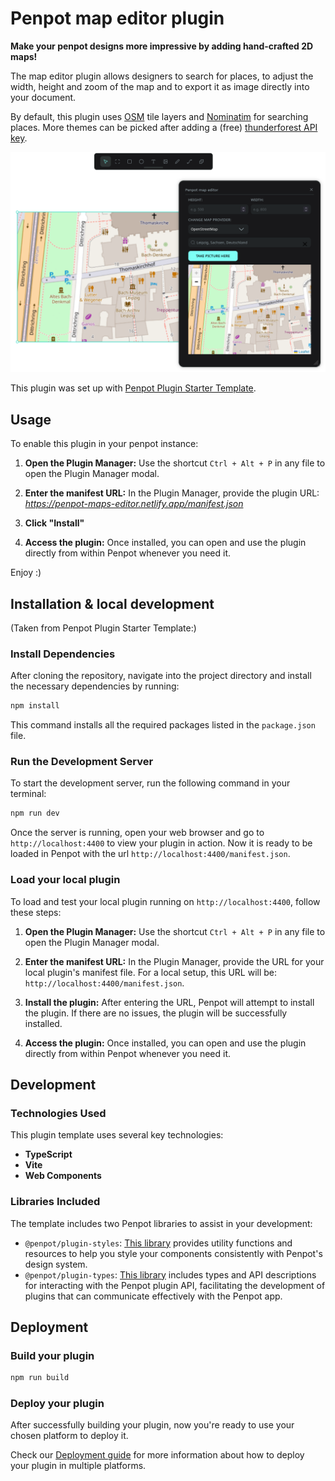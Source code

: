 # Penpot map editor plugin

**Make your penpot designs more impressive by adding hand-crafted 2D maps!** 

The map editor plugin allows designers to search for places, to adjust the width, height and zoom of the map and to export it as image directly into your document.

By default, this plugin uses [OSM](https://www.openstreetmap.org/) tile layers and [Nominatim](https://nominatim.openstreetmap.org/ui/search.html) for searching places. More themes can be picked after adding a (free) [thunderforest API key](https://www.thunderforest.com/).

![Screenshot showing map editor plugin configuration UI and an exported map](docs/preview.png)

This plugin was set up with [Penpot Plugin Starter Template](https://github.com/penpot/penpot-plugin-starter-template).

## Usage

To enable this plugin in your penpot instance:

1. **Open the Plugin Manager:** Use the shortcut `Ctrl + Alt + P` in any file to open the Plugin Manager modal.

2. **Enter the manifest URL:** In the Plugin Manager, provide the plugin URL: *https://penpot-maps-editor.netlify.app/manifest.json*

3. **Click "Install"**

4. **Access the plugin:** Once installed, you can open and use the plugin directly from within Penpot whenever you need it.

Enjoy :)


## Installation & local development

(Taken from Penpot Plugin Starter Template:)

### Install Dependencies

After cloning the repository, navigate into the project directory and install the necessary dependencies by running:

```bash
npm install
```

This command installs all the required packages listed in the `package.json` file.

### Run the Development Server

To start the development server, run the following command in your terminal:

```bash
npm run dev
```

Once the server is running, open your web browser and go to `http://localhost:4400` to view your plugin in action. Now it is ready to be loaded in Penpot with the url `http://localhost:4400/manifest.json`.

### Load your local plugin

To load and test your local plugin running on `http://localhost:4400`, follow these steps:

1. **Open the Plugin Manager:** Use the shortcut `Ctrl + Alt + P` in any file to open the Plugin Manager modal.

2. **Enter the manifest URL:** In the Plugin Manager, provide the URL for your local plugin's manifest file. For a local setup, this URL will be: `http://localhost:4400/manifest.json`.

3. **Install the plugin:** After entering the URL, Penpot will attempt to install the plugin. If there are no issues, the plugin will be successfully installed.

4. **Access the plugin:** Once installed, you can open and use the plugin directly from within Penpot whenever you need it.

## Development

### Technologies Used

This plugin template uses several key technologies:

- **TypeScript**
- **Vite**
- **Web Components**

### Libraries Included

The template includes two Penpot libraries to assist in your development:

- `@penpot/plugin-styles`: <a href="https://www.npmjs.com/package/@penpot/plugin-styles" target="_blank">This library</a> provides utility functions and resources to help you style your components consistently with Penpot's design system.
- `@penpot/plugin-types`: <a href="https://www.npmjs.com/package/@penpot/plugin-types" target="_blank">This library</a> includes types and API descriptions for interacting with the Penpot plugin API, facilitating the development of plugins that can communicate effectively with the Penpot app.

## Deployment

### Build your plugin

```bash
npm run build
```

### Deploy your plugin

After successfully building your plugin, now you're ready to use your chosen platform to deploy it.

Check our <a href="https://help.penpot.app/plugins/deployment/" target="_blank">Deployment guide</a> for more information about how to deploy your plugin in multiple platforms.
